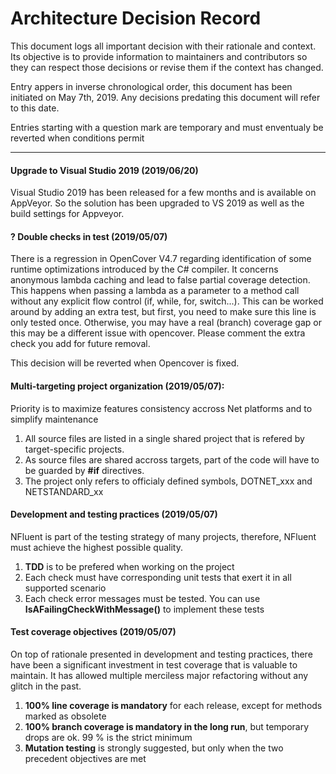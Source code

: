 
# Architecture Decision Record
This document logs all important decision with their rationale and context.
Its objective is to provide information to maintainers and contributors so
they can respect those decisions or revise them if the context has changed.

Entry appers in inverse chronological order, this document has been initiated
on May 7th, 2019. Any decisions predating this document will refer to this date.

Entries starting with a question mark are temporary and must enventualy be reverted
when conditions permit

-------------
#### 
#### Upgrade to Visual Studio 2019 (2019/06/20)
Visual Studio 2019 has been released for a few months and is available on AppVeyor.
So the solution has been upgraded to VS 2019 as well as the build settings for Appveyor.

#### ? Double checks in test (2019/05/07)
There is a regression in OpenCover V4.7 regarding identification of some runtime
optimizations introduced by the C# compiler. It concerns anonymous lambda caching
and lead to false partial coverage detection. This happens when passing a lambda as
a parameter to a method call without any explicit flow control
(if, while, for, switch...).
This can be worked around by adding an extra test, but first, you need to make sure
this line is only tested once. Otherwise, you may have a real (branch) coverage gap
or this may be a different issue with opencover.
Please comment the extra check you add for future removal.

This decision will be reverted when Opencover is fixed.


#### Multi-targeting project organization (2019/05/07):
Priority is to maximize features consistency accross Net platforms and to simplify
maintenance
1. All source files are listed in a single shared project that is refered by
target-specific projects.
1. As source files are shared accross targets, part of the code will have to be guarded
by **#if** directives.
1. The project only refers to officialy defined symbols, DOTNET_xxx and NETSTANDARD_xx

#### Development and testing practices (2019/05/07)
NFluent is part of the testing strategy of many projects, therefore, NFluent must
achieve the highest possible quality.
1. **TDD** is to be prefered when working on the project
1. Each check must have corresponding unit tests that exert it in all supported
scenario
1. Each check error messages must be tested. You can use **IsAFailingCheckWithMessage()**
to implement these tests

#### Test coverage objectives (2019/05/07)
On top of rationale presented in development and testing practices, 
there have been a significant investment in test coverage that is valuable to maintain.
It has allowed multiple merciless major refactoring without any glitch in the past.
1. **100% line coverage is mandatory** for each release, except for methods marked as obsolete
1. **100% branch coverage is mandatory in the long run**, but temporary drops are ok. 99 % is the strict minimum 
1. **Mutation testing** is strongly suggested, but only when the two precedent objectives are met